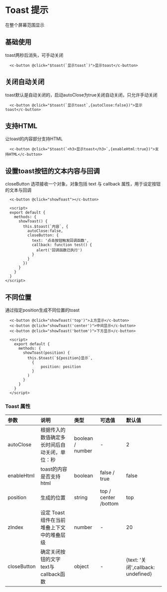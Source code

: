 # Toast 提示
在整个屏幕范围显示
## 基础使用

toast两秒后消失，可手动关闭
<ClientOnly>
<toast-demo></toast-demo>
</ClientOnly>

```vue
  <c-button @click="$toast(`显示toast`)">显示toast</c-button>
```

## 关闭自动关闭
toast默认是自动关闭的，启动autoClose为true关闭自动关闭，只允许手动关闭
<ClientOnly>
<toast-auto-close-demo></toast-auto-close-demo>
</ClientOnly>

```vue
  <c-button @click="$toast(`显示toast`,{autoClose:false})">显示toast</c-button>
```

## 支持HTML

让toast的内容部分支持HTML
<ClientOnly>
<toast-enable-html-demo></toast-enable-html-demo>
</ClientOnly>

```vue
  <c-button @click="$toast(`<h3>显示toast</h3>`,{enableHtml:true})">支持HTML</c-button>
```

## 设置toast按钮的文本内容与回调
closeButton 选项接收一个对象，对象包括 text 与 callback 属性，用于设定按钮的文本与回调
<ClientOnly>
<toast-close-button-demo></toast-close-button-demo>
</ClientOnly>

```vue
  <c-button @click="showToast"></c-button>

  <script>
  export default {
    methods: {
      showToast() {
        this.$toast(`内容`, {
          autoClose:false,
          closeButton: {
            text: '点击按钮触发回调函数',
            callback: function test() {
              alert('回调函数已执行')
            }
          }
        })
      }
    }
  }
</script>

```

## 不同位置

通过指定position生成不同位置的toast
<ClientOnly>
<toast-position-demo></toast-position-demo>
</ClientOnly>

```vue
  <c-button @click="showToast('top')">上方显示</c-button>
  <c-button @click="showToast('center')">中间显示</c-button>
  <c-button @click="showToast('bottom')">下方显示</c-button>

  <script>
    export default {
      methods: {
        showToast(position) {
          this.$toast(`${position}显示`, 
            {
                position: position
            }
          )
        }
      }
    }
  </script>

```

### Toast 属性

| 参数     | 说明                                                 | 类型    | 可选值       | 默认值 |
| :------- | :--------------------------------------------------- | :------ | :----------- | :----- |
| autoClose     | 根据传入的数值确定多长时间后自动关闭，单位：秒 | boolean / number  | -            | 2     |
| enableHtml | toast的内容是否支持html                                       | boolean | false / true | false  |
| position | 生成的位置                                       | string | top / center /bottom | top  |
| zIndex | 设定 Toast 组件在当前堆叠上下文中的堆叠层级                                       | number | - | 20  |
| closeButton | 确定关闭按钮的文字text与callback函数                                     | object | - | {text: '关闭',callback: undefined}  |


